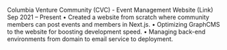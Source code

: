Columbia Venture Community (CVC) - Event Management Website (Link)	Sep 2021 – Present
•	Created a website from scratch where community members can post events and members in Next.js.
•	Optimizing GraphCMS to the website for boosting development speed.
•	Managing back-end environments from domain to email service to deployment.
